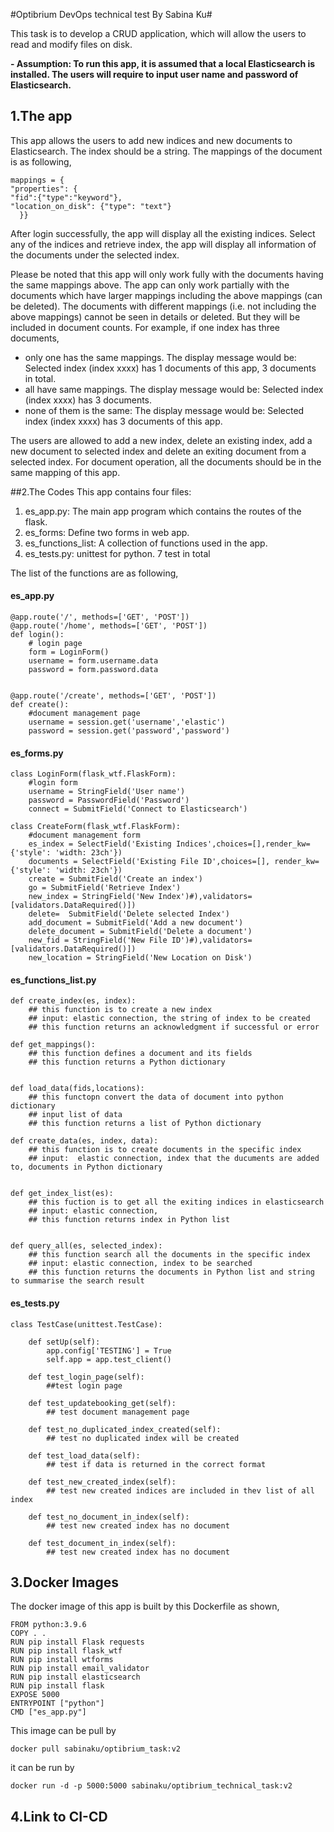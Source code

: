#Optibrium DevOps technical test By Sabina Ku#

This task is to develop a CRUD application, which will allow the users to read and modify files on disk.

**- Assumption: To run this app, it is assumed that a local Elasticsearch is installed. The users will require to input user name and password of Elasticsearch.**

## 1.The app ##

This app allows the users to add new indices and new documents to Elasticsearch. The index should be a string. The mappings of the document is as following,

    mappings = {
    "properties": {
    "fid":{"type":"keyword"},
    "location_on_disk": {"type": "text"}  
      }}

After login successfully, the app will display all the existing indices. Select any of the indices and retrieve index, the app will display all information of the documents under the selected index.


Please be noted that this app will only work fully with the documents having the same mappings above. The app can only work partially with the documents which have larger mappings including the above mappings (can be deleted). The documents with different mappings (i.e. not including the above mappings) cannot be seen in details or deleted. But they will be included in document counts. For example, if one index has three documents,




- only one has the same mappings. The display message would be:  Selected index (index xxxx) has 1 documents of this app, 3 documents in total.
- all have same mappings. The display message would be:  Selected index (index xxxx) has 3 documents.
- none of them is the same: The display message would be:  Selected index (index xxxx) has 3 documents of this app.

The users are allowed to add a new index, delete an existing index, add a new document to selected index and delete an exiting document from a selected index. For document operation, all the documents should be in the same mapping of this app.

##2.The Codes
This app contains four files:



1. es_app.py: The main app program which contains the routes of the flask.
2. es_forms: Define two forms in web app.
3. es_functions_list: A collection of functions used in the app.
4. es_tests.py: unittest for python. 7 test in total

The list of the functions are as following,

#### es_app.py



    @app.route('/', methods=['GET', 'POST'])
	@app.route('/home', methods=['GET', 'POST'])
	def login():
    	# login page
    	form = LoginForm()
    	username = form.username.data
    	password = form.password.data


	@app.route('/create', methods=['GET', 'POST']) 
	def create():
    	#document management page
    	username = session.get('username','elastic')
    	password = session.get('password','password')
 

#### es_forms.py ####

    class LoginForm(flask_wtf.FlaskForm):
		#login form
    	username = StringField('User name')
    	password = PasswordField('Password')
    	connect = SubmitField('Connect to Elasticsearch')
    
    class CreateForm(flask_wtf.FlaskForm):
		#document management form
	    es_index = SelectField('Existing Indices',choices=[],render_kw={'style': 'width: 23ch'})
	    documents = SelectField('Existing File ID',choices=[], render_kw={'style': 'width: 23ch'})
	    create = SubmitField('Create an index')
	    go = SubmitField('Retrieve Index')
	    new_index = StringField('New Index')#),validators=[validators.DataRequired()])
	    delete=  SubmitField('Delete selected Index')
	    add_document = SubmitField('Add a new document')
	    delete_document = SubmitField('Delete a document')
	    new_fid = StringField('New File ID')#),validators=[validators.DataRequired()])
	    new_location = StringField('New Location on Disk')

#### es_functions_list.py ####

    def create_index(es, index):
	    ## this function is to create a new index
	    ## input: elastic connection, the string of index to be created
	    ## this function returns an acknowledgment if successful or error         
    
    def get_mappings():
	    ## this function defines a document and its fields
	    ## this function returns a Python dictionary


    def load_data(fids,locations):
	    ## this functopn convert the data of document into python dictionary 
	    ## input list of data 
	    ## this function returns a list of Python dictionary
    
    def create_data(es, index, data):
	    ## this function is to create documents in the specific index
	    ## input:  elastic connection, index that the ducuments are added to, documents in Python dictionary
    
    
    def get_index_list(es):
	    ## this fuction is to get all the exiting indices in elasticsearch
	    ## input: elastic connection,
	    ## this function returns index in Python list
        
    
    def query_all(es, selected_index):
	    ## this function search all the documents in the specific index
	    ## input: elastic connection, index to be searched
	    ## this function returns the documents in Python list and string to summarise the search result

#### es_tests.py ####

	class TestCase(unittest.TestCase):

	    def setUp(self):
	        app.config['TESTING'] = True
	        self.app = app.test_client()
	
	    def test_login_page(self):
	        ##test login page	
	    
	    def test_updatebooking_get(self):
			## test document management page	
	
	    def test_no_duplicated_index_created(self):
	        ## test no duplicated index will be created   
	
	    def test_load_data(self):
	        ## test if data is returned in the correct format

	    def test_new_created_index(self):
	        ## test new created indices are included in thev list of all index

	    def test_no_document_in_index(self):
	        ## test new created index has no document 
	
	    def test_document_in_index(self):
	        ## test new created index has no document 

	  
## 3.Docker Images ##

The docker image of this app is built by this Dockerfile as shown,

    FROM python:3.9.6
    COPY . .
    RUN pip install Flask requests
    RUN pip install flask_wtf
    RUN pip install wtforms
    RUN pip install email_validator
    RUN pip install elasticsearch
    RUN pip install flask
    EXPOSE 5000
    ENTRYPOINT ["python"]
    CMD ["es_app.py"]

This image can be pull by

`docker pull sabinaku/optibrium_task:v2`

it can be run by

`docker run -d -p 5000:5000 sabinaku/optibrium_technical_task:v2`  


## 4.Link to CI-CD ##

